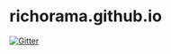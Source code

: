 # richorama.github.io

[![Gitter](https://badges.gitter.im/richorama-chat/Lobby.svg)](https://gitter.im/richorama-chat/Lobby?utm_source=badge&utm_medium=badge&utm_campaign=pr-badge&utm_content=badge)